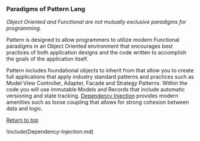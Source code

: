 <a name="Language-Paradigms"></a>

### Paradigms of Pattern Lang

_Object Oriented and Functional are not mutually exclusive paradigms for programming._

Pattern is designed to allow programmers to utilize modern Functional
paradigms in an Object Oriented environment that encourages best practices of
both application designs and the code written to accomplish the goals of the
application itself.

Pattern includes foundational objects to inherit from that allow you to create full
applications that apply industry standard patterns and practices such as Model View
Controller, Adapter, Facade and Strategy Patterns.  Within the code you will use
immutable Models and Records that include automatic versioning and state tracking.
[Dependency Injection](#DI) provides modern amenities such as loose coupling that
allows for strong cohesion between data and logic.

[Return to top](#pattern-programming-language)

!include(Dependency-Injection.md)
